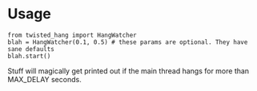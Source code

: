# Usage
    from twisted_hang import HangWatcher
    blah = HangWatcher(0.1, 0.5) # these params are optional. They have sane defaults
    blah.start()

Stuff will magically get printed out if the main thread hangs for more than MAX_DELAY seconds.
